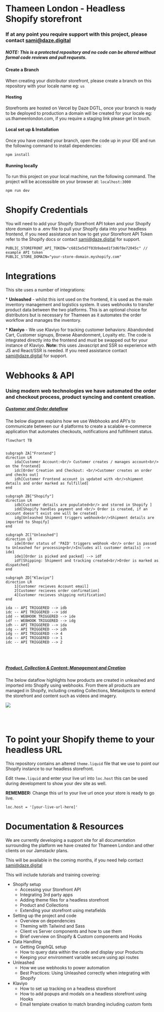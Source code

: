 # Thameen London - Headless Shopify storefront

### If at any point you require support with this project, please contact <sami@daze.digital> 

##### NOTE: This is a protected repository and no code can be altered without formal code reviews and pull requests. 

#### Create a Branch
When creating your distributor storefront, please create a branch on this repository with your locale name eg: ```us```

#### Hosting 
Storefronts are hosted on Vercel by Daze DGTL, once your branch is ready to be deployed to production a domain will be created for your locale eg: us.thameenlondon.com, if you require a staging link please get in touch.

#### Local set up & Installation

Once you have created your branch, open the code up in your IDE and run the following command to install dependencies:

```
npm install
```

#### Running locally

To run this project on your local machine, run the following command. The project will be accesssible on your browser at: ```localhost:3000```

```
npm run dev
```

# Shopify Credentials

You will need to add your Shopify Storefront API token and your Shopify store domain to a .env file to pull your Shopify data into your headless frontend, if you need assistance on how to get your Storefront API Token refer to the Shopify docs or contact <sami@daze.digital> for support.

```
PUBLIC_STOREFRONT_API_TOKEN="c6815e5d7f03b9abed1f3d6f8e72045c" // example API token
PUBLIC_STORE_DOMAIN="your-store-domain.myshopify.com"
```

# Integrations

This site uses a number of integrations:

\* **Unleashed** - whilst this isnt used on the frontend, it is used as the main inventory management and logistics system. It uses webhooks to transfer product data between the two platforms. This is an optional choice for distributors but is necessary for Thameen as it automates the order workflow and manages the inventory.

\* **Klaviyo** - We use Klaviyo for tracking customer behaviors: Abandonded Cart, Customer signups, Browse Abandonment, Loyalty etc. The code is integrated directly into the frontend and must be swapped out for your instance of Klaviyo. **Note:** this uses Javascript and SSR so experience with JS and React/SSR is needed. If you need assistance contact <sami@daze.digital> for support.

# Webhooks & API
### Using modern web technologies we have automated the order and checkout process, product syncing and content creation.

##### <u>Customer and Order dataflow</u>

The below diagram explains how we use Webhooks and API's to communicate between our 4 platforms to create a scalable e-commerce application that automates checkouts, notifications and fulfillment status.

```mermaid
flowchart TB


subgraph ZA["Frontend"]
direction LR
    ida[Customer Account:<br/> Customer creates / manages account<br/> on the frontend]
    idc[Order Creation and Checkout: <br/>Customer creates an order and checks out]
    idh[Customer Frontend account is updated with <br/>shipment details and order marked as fulfilled]
end

subgraph ZB["Shopify"]
direction LR
    idb[Customer details are populated<br/> and stored in Shopify ]
    idd[Shopify handles payment and <br/> Order is created, if an account doesn't exist one will be created]
    idg[Unleashed Shipment triggers webhook<br/>Shipment details are imported to Shopify]
end

subgraph ZC["Unleashed"]
direction LR
    ide[Order status of 'PAID' triggers webhook <br/> order is passed to Unleashed for processing<br/>Includes all customer details] --> ide1
    ide1[Order is picked and packed] --> idf
    idf[Shipping: Shipment and tracking created<br/>Order is marked as dispatched]
end

subgraph ZD["Klaviyo"]
direction LR
    1[Customer recieves Account email]
    2[Customer recieves order confirmation]
    4[Customer recieves shipping notification]
end

ida -- API TRIGGERED --> idb
idc -- API TRIGGERED --> idd
idd -- WEBHOOK TRIGGERED --> ide
idf -- WEBHOOK TRIGGERED --> idg
idh -- API TRIGGERED --> ida
idg -- API TRIGGERED --> idh
idg -- API TRIGGERED --> 4
ida -- API TRIGGERED --> 1
idc -- API TRIGGERED --> 2
```
<br/><br/>
##### <u>Product, Collection & Content: Management and Creation</u>

The below dataflow highlights how products are created in unleashed and imported into Shopify using webhooks. From there all products are managed in Shopify, including creating Collections, Metaobjects to extend the storefront and content such as videos and imagery.

[![](https://mermaid.ink/img/pako:eNqNVmtz2jgU_St3_NmhBVxe0-kMxTRlwgZKoJnZuB9kWWA1RvLKNoRm8t97r2xDsg3ZhRlso_s495wjwaPDdSScgbNO9J7HzOQwXQSK3lkRbgxLYxgO7wJnpRLBslhEgfMjUJE0gudSKxsN-GrezRczfzVawmgxHi7H_uBjaN59mhvJhQtLmSd48UXGjUwp0YXJlm1E5towuBVyE-cu3FytXJgbHRU8hxFCy4AzBaEA8ZBqk4sIuwsVvQT4GQHexDqV68MZeK0jvMV4NJ58r_HBREGVie1ULlRuGyq9p6ZbphAk9bRF2LHKau6fhqwTRSQRIMhjyTovvBvNptPxaDmZXQ-gzDGCYfC7VRrR9QdcXHyCFn8eWBFouciARdEJSHQ39P0JRQ2nMJpdL8fXyzL-Vlj83JaH1FIMW5GztRRJhGVUZB91-BMpymwOfVekiWaI3YoCuaZ-dNGFgSzXRtCDUDFTHG9jAavJa0qMUIkvxvJxzintI4lI4bBEvcqk2sAl1fg2hb2AfwphDqVChC7ROsWuRheb2EJC0hisjd7WVDfgOH45OoPooNhWcsAsfF5rYzPTylyWmkZFaPuMsrUTC6tSBlmMvpAqy5nKkwNoIiMtwkTSzkCATN1nNWs0ghRZ3SH8Q9py6CqMXENZtB1dYoBUfDE210lSUlmq9oWmRyVQmv1_Tn1KLgevUfG3jKSEsB6oatdIqSY5gFe2x-57JIAiI5mlCSNiTsax1XyRoiNoXlyi5J0wGaHR6-P-G84nLhx0YUcXD2QhejQwomNpXSiLnyUyP9QIY7YTUGQiem7xeuZ667i4s4_UWTt9FUZb7f_wr4_-vUrYTh70Gft6r9i3ygCMFXKHFFF7hnmIrvabdew-ljxGtpKEThcLfB8LVRo9N4zfE0W8QOK2SFBNVobnSqWY9z-dytAWCEeKHfbYSYYnbBhrfV8r7z33482zWV5wRWeOZSytj6GyvrWF3QwIT9b2krlWJ1ID1cRDDW7Hn7_OZlewXEwuL8eLsV-edIFqlTesvCP1_xXTrlZer-DhKjuTyOq1M6m0Hp7JDXGNv7EWvlH3mPvGenSmNifGHNdB3bdMRviT_EhKBQ4yvBWBM8DbiJn7wAnUE8axItc3B8WdQW4K4TqlML5k6OStM1izJMNvU6acwaPz4AwuvEb_fbfdazU7Xa_vtXpd1zk4g0670e57vXan2erhZ7_pPbnOL62xRLPxvtXpNL1u70Oz77X7XVvub7tW9qQfPG3-Kv9B2D8ST78Bknm2Hw?type=png)](https://mermaid.live/edit#pako:eNqNVmtz2jgU_St3_NmhBVxe0-kMxTRlwgZKoJnZuB9kWWA1RvLKNoRm8t97r2xDsg3ZhRlso_s495wjwaPDdSScgbNO9J7HzOQwXQSK3lkRbgxLYxgO7wJnpRLBslhEgfMjUJE0gudSKxsN-GrezRczfzVawmgxHi7H_uBjaN59mhvJhQtLmSd48UXGjUwp0YXJlm1E5towuBVyE-cu3FytXJgbHRU8hxFCy4AzBaEA8ZBqk4sIuwsVvQT4GQHexDqV68MZeK0jvMV4NJ58r_HBREGVie1ULlRuGyq9p6ZbphAk9bRF2LHKau6fhqwTRSQRIMhjyTovvBvNptPxaDmZXQ-gzDGCYfC7VRrR9QdcXHyCFn8eWBFouciARdEJSHQ39P0JRQ2nMJpdL8fXyzL-Vlj83JaH1FIMW5GztRRJhGVUZB91-BMpymwOfVekiWaI3YoCuaZ-dNGFgSzXRtCDUDFTHG9jAavJa0qMUIkvxvJxzintI4lI4bBEvcqk2sAl1fg2hb2AfwphDqVChC7ROsWuRheb2EJC0hisjd7WVDfgOH45OoPooNhWcsAsfF5rYzPTylyWmkZFaPuMsrUTC6tSBlmMvpAqy5nKkwNoIiMtwkTSzkCATN1nNWs0ghRZ3SH8Q9py6CqMXENZtB1dYoBUfDE210lSUlmq9oWmRyVQmv1_Tn1KLgevUfG3jKSEsB6oatdIqSY5gFe2x-57JIAiI5mlCSNiTsax1XyRoiNoXlyi5J0wGaHR6-P-G84nLhx0YUcXD2QhejQwomNpXSiLnyUyP9QIY7YTUGQiem7xeuZ667i4s4_UWTt9FUZb7f_wr4_-vUrYTh70Gft6r9i3ygCMFXKHFFF7hnmIrvabdew-ljxGtpKEThcLfB8LVRo9N4zfE0W8QOK2SFBNVobnSqWY9z-dytAWCEeKHfbYSYYnbBhrfV8r7z33482zWV5wRWeOZSytj6GyvrWF3QwIT9b2krlWJ1ID1cRDDW7Hn7_OZlewXEwuL8eLsV-edIFqlTesvCP1_xXTrlZer-DhKjuTyOq1M6m0Hp7JDXGNv7EWvlH3mPvGenSmNifGHNdB3bdMRviT_EhKBQ4yvBWBM8DbiJn7wAnUE8axItc3B8WdQW4K4TqlML5k6OStM1izJMNvU6acwaPz4AwuvEb_fbfdazU7Xa_vtXpd1zk4g0670e57vXan2erhZ7_pPbnOL62xRLPxvtXpNL1u70Oz77X7XVvub7tW9qQfPG3-Kv9B2D8ST78Bknm2Hw)

<br/> <br/>
# To point your Shopify theme to your headless URL

This repository contains an altered ```theme.liquid``` file that we use to point our Shopify instance to our headless storefront.

Edit ```theme.liquid``` and enter your live url into ```loc.host``` this can be used during development to show your dev site as well.

**REMEMBER:** Change this url to your live url once your store is ready to go live.

```
loc.host = '[your-live-url-here]'
```

# Documentation & Resources

We are currently developing a support site for all documentation surrounding the platform we have created for Thameen London and other clients on our Jamstackr plans.

This will be available in the coming months, if you need help contact <sami@daze.digital>

This will include tutorials and training covering:

<ul>
  <li>
    Shopify setup
    <ul>
      <li>
        Accessing your Storefront API
      </li>
      <li>
        Integrating 3rd party apps
      </li>
      <li>
        Adding theme files for a headless storefront
      </li>
      <li>
        Product and Collections
      </li>
      <li>
        Extending your storefront using metafields
      </li>
    </ul>
  </li>
  <li>
    Setting up the project and code
    <ul>
      <li>
        Overview on dependencies
      </li>
      <li>
        Theming with Tailwind and Sass
      </li>
      <li>
        Client vs Server components and how to use them
      </li>
      <li>
        Brief overview on Shopify & Custom components and Hooks
      </li>
    </ul>
  </li>
  <li>
    Data Handling
    <ul>
      <li>
        Getting GraphQL setup
      </li>
      <li>
        How to query data within the code and display your Products
      </li>
      <li>
        Keeping your environment variable secure using api routes
      </li>
    </ul>
  </li>
  <li>
    Unleashed
    <ul>
      <li>
        How we use webhooks to power automation
      </li>
      <li>
        Best Practices: Using Unleashed correctly when integrating with Shopify
      </li>
    </ul>
  </li>
  <li>
    Klaviyo
    <ul>
      <li>
        How to set up tracking on a headless storefront
      </li>
      <li>
        How to add popups and modals on a headless storefront using Hooks
      </li>
      <li>
        Email template creation to match branding including custom fonts
      </li>
    </ul>
  </li>
</ul>
